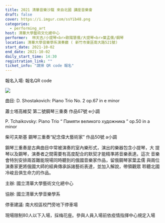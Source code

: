 ```yaml
---
title: 2021 清華音樂沙龍 來自北國 講座音樂會
draft: false
cover: https://i.imgur.com/ssYib48.png
categories:
  - performing_art
host: 清華大學藝術文化總中心
performer:  林天吉/小提琴<br>歐陽慧儒/大提琴<br>葉孟儒/鋼琴
location: 清華大學音樂學系演奏廳 ( 新竹市東區南大路521號)
start_date: 2021-10-02
end_date: 2021-10-02
daily_start_time: 14:30
registration_link: ""
ticket_info: "請掃 QR code 報名"
---
```


報名入場: 報名QR code

<img class="w-50" src="https://i.imgur.com/22UqDUx.png" />


曲目:
D. Shostakovich: Piano Trio No. 2 op.67 in e minor

蕭士塔高維契 第二號鋼琴三重奏 作品67號 e小調

P. Tchaikovsky: Piano Trio “ Памяти великого художника ” op.50 in a minor

柴可夫斯基 鋼琴三重奏“紀念偉大藝術家” 作品50號 a小調

鋼琴三重奏是古典曲目中常被演奏的室內樂形式，演出的樂器包含小提琴，大
提琴以及鋼琴，演奏者之間需要有高度配合的默契才能精準將音樂表達。這次
音樂會特別安排兩首難能現場同時聽到的俄國音樂家作品，留俄鋼琴家葉孟儒
與兩位演奏家更將俄國大師的經典傳承訴諸藝術表達，並加入解說，帶領觀眾
聆聽北國冷峻且俱生命力的作品。

主辦: 國立清華大學藝術文化總中心

協辦: 國立清華大學音樂學系

停車建議: 南大校區校門旁地下停車場

現場限制80人以下入場，採梅花座。參與人員入場前依疫情指揮中心規定入場